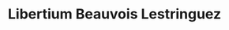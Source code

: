 ---
title: "Libertium Beauvois Lestringuez"
url: /beauvois-en-cambresis/libertium-beauvois-lestringuez/
shop: Wohnwagen
---